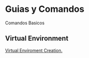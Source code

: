 # Guias y Comandos

Comandos Basicos

## Virtual Environment

[Virtual Enviroment Creation.](https://github.com/fidelysla/guias_comandos/blob/main/virtual_environment.md)
